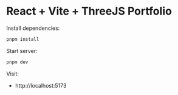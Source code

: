 # React + Vite + ThreeJS Portfolio

Install dependencies:
```bash
pnpm install
```

Start server:
```bash
pnpm dev
```

Visit:
- http://localhost:5173